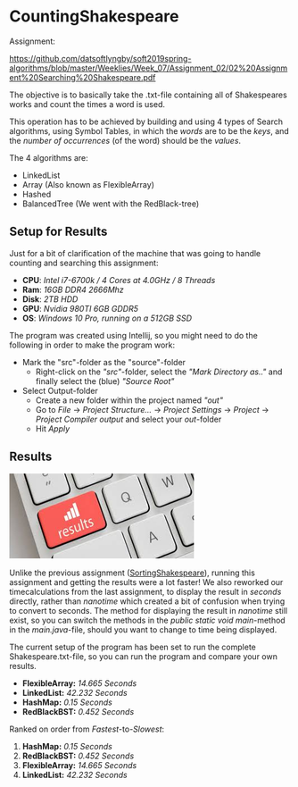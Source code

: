 # CountingShakespeare

Assignment:

https://github.com/datsoftlyngby/soft2019spring-algorithms/blob/master/Weeklies/Week_07/Assignment_02/02%20Assignment%20Searching%20Shakespeare.pdf


The objective is to basically take the .txt-file containing all of Shakespeares works and count the times a word is used.

This operation has to be achieved by building and using 4 types of Search algorithms, using Symbol Tables, in which the *words* are to be the *keys*, and the *number of occurrences* (of the word) should be the *values*.

The 4 algorithms are:

- LinkedList
- Array (Also known as FlexibleArray)
- Hashed
- BalancedTree (We went with the RedBlack-tree)

## Setup for Results

Just for a bit of clarification of the machine that was going to handle counting and searching this assignment:

*   **CPU**: *Intel i7-6700k / 4 Cores at 4.0GHz / 8 Threads*
*   **Ram**: *16GB DDR4 2666Mhz*
*   **Disk**: *2TB HDD*
*   **GPU**: *Nvidia 980TI 6GB GDDR5*
*   **OS**: *Windows 10 Pro, running on a 512GB SSD*

The program was created using Intellij, so you might need to do the following in order to make the program work:

- Mark the "src"-folder as the "source"-folder
  - Right-click on the *"src"*-folder, select the *"Mark Directory as.."* and finally select the (blue) *"Source Root"*
- Select Output-folder
  - Create a new folder within the project named *"out"*
  - Go to *File* -> *Project Structure...* -> *Project Settings* -> *Project* -> *Project Compiler output* and select your *out*-folder
  - Hit *Apply*

## Results
![results](./images.jpg)

Unlike the previous assignment ([SortingShakespeare](https://github.com/radeonxray/SortingShakespeare)), running this assignment and getting the results were a lot faster! 
We also reworked our timecalculations from the last assignment, to display the result in *seconds* directly, rather than *nanotime* which created a bit of confusion when trying to convert to seconds. 
The method for displaying the result in *nanotime* still exist, so you can switch the methods in the *public static void main*-method in the *main.java*-file, should you want to change to time being displayed.

The current setup of the program has been set to run the complete Shakespeare.txt-file, so you can run the program and compare your own results.

- **FlexibleArray:** *14.665 Seconds*
- **LinkedList:** *42.232 Seconds*
- **HashMap:** *0.15 Seconds*
- **RedBlackBST:** *0.452 Seconds*

Ranked on order from *Fastest*-to-*Slowest*:

1. **HashMap:** *0.15 Seconds*
2. **RedBlackBST:** *0.452 Seconds*
3. **FlexibleArray:** *14.665 Seconds*
4. **LinkedList:** *42.232 Seconds*
